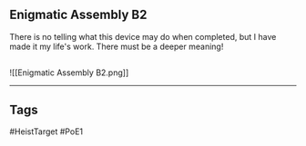 ## Enigmatic Assembly B2
There is no telling what this device may do when completed, but I
have made it my life's work. There must be a deeper meaning!
## 
![[Enigmatic Assembly B2.png]]

---
## Tags
#HeistTarget
#PoE1 